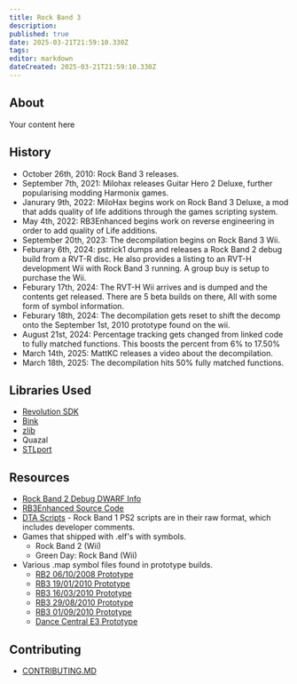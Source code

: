 ```yaml
---
title: Rock Band 3
description: 
published: true
date: 2025-03-21T21:59:10.330Z
tags: 
editor: markdown
dateCreated: 2025-03-21T21:59:10.330Z
---
```


## About
Your content here


## History
* October 26th, 2010: Rock Band 3 releases.
* September 7th, 2021: Milohax releases Guitar Hero 2 Deluxe, further popularising modding Harmonix games.
* Janurary 9th, 2022: MiloHax begins work on Rock Band 3 Deluxe, a mod that adds quality of life additions through the games scripting system. 
* May 4th, 2022: RB3Enhanced begins work on reverse engineering in order to add quality of Life additions.
* September 20th, 2023: The decompilation begins on Rock Band 3 Wii.
* Feburary 6th, 2024: pstrick1 dumps and releases a Rock Band 2 debug build from a RVT-R disc. He also provides a listing to an RVT-H development Wii with Rock Band 3 running. A group buy is setup to purchase the Wii.
* Feburary 17th, 2024: The RVT-H Wii arrives and is dumped and the contents get released. There are 5 beta builds on there, All with some form of symbol information.
* Feburary 18th, 2024: The decompilation gets reset to shift the decomp onto the September 1st, 2010 prototype found on the wii.
* August 21st, 2024: Percentage tracking gets changed from linked code to fully matched functions. This boosts the percent from 6% to 17.50% 
* March 14th, 2025: MattKC releases a video about the decompilation.
* March 18th, 2025: The decompilation hits 50% fully matched functions.

## Libraries Used
* [Revolution SDK](/libraries/dolphin-sdk)
* [Bink](https://www.radgametools.com/bnkmain.htm)
* [zlib](https://github.com/madler/zlib)
* Quazal
* [STLport](https://github.com/LiveMirror/stlport)


## Resources
* [Rock Band 2 Debug DWARF Info](https://github.com/DarkRTA/rb3/tree/master/doc/rb2_dump)
* [RB3Enhanced Source Code](https://github.com/RBEnhanced/RB3Enhanced)
* [DTA Scripts](https://github.com/hmxmilohax/milo-script-library) -  Rock Band 1 PS2 scripts are in their raw format, which includes developer comments.
* Games that shipped with .elf's with symbols.
	* Rock Band 2 (Wii)
	* Green Day: Rock Band (Wii)
* Various .map symbol files found in prototype builds.
	* [RB2 06/10/2008 Prototype](https://github.com/hmxmilohax/milo-executable-library/blob/main/rb2/Wii%20Prototype%20(Debug)/band_r_wii.map)
	* [RB3 19/01/2010 Prototype](https://github.com/hmxmilohax/milo-executable-library/blob/main/rb3/Wii%20Proto%20(Bank%206)%20(Debug)/band_r_wii.map)
	* [RB3 16/03/2010 Prototype](https://github.com/hmxmilohax/milo-executable-library/blob/main/rb3/Wii%20Proto%20(Bank%205)%20(Debug)/band_r_wii.map) 
	* [RB3 29/08/2010 Prototype](https://github.com/hmxmilohax/milo-executable-library/blob/main/rb3/Wii%20Proto%20(Bank%202)%20(Debug)/band_r_wii.map) 
	* [RB3 01/09/2010 Prototype](https://github.com/hmxmilohax/milo-executable-library/blob/main/rb3/Wii%20Proto%20(Bank%208)%20(Debug)/band_r_wii.map)
  * [Dance Central E3 Prototype](https://github.com/hmxmilohax/milo-executable-library/blob/main/dc1/E3%202010%20(Debug)/ham_r.map)
      


## Contributing
* [CONTRIBUTING.MD](https://github.com/DarkRTA/rb3/blob/master/CONTRIBUTING.md)

